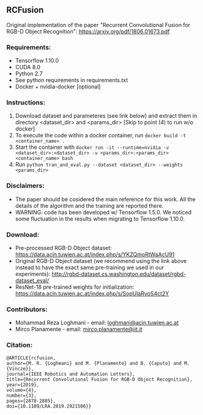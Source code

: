 ## RCFusion
Original implementation of the paper "Recurrent Convolutional Fusion for RGB-D Object Recognition": https://arxiv.org/pdf/1806.01673.pdf

### Requirements:
* Tensorflow 1.10.0
* CUDA 8.0
* Python 2.7
* See python requirements in requirements.txt
* Docker + nvidia-docker [optional]

### Instructions:
1. Download dataset and parameteres (see link below) and extract them in directory <dataset_dir> and <params_dir>
[Skip to point (4) to run w/o docker]
2. To execute the code within a docker container, run ```docker build -t <container_name> .```
3. Start the container with ```docker run -it --runtime=nvidia -v <dataset_dir>:<dataset_dir> -v <params_dir>:<params_dir> <container_name> bash```
4. Run ```python tran_and_eval.py --dataset <dataset_dir> --weights <params_dir>```

### Disclaimers:
* The paper should be cosidered the main reference for this work. All the details of the algorithm and the training are reported there.
* WARNING: code has been developed w/ Tensorflow 1.5.0. We noticed some fluctuation in the results when migrating to Tensorflow 1.10.0. 

### Download:
* Pre-processed RGB-D Object dataset: https://data.acin.tuwien.ac.at/index.php/s/YKZQmoRtWaAcU91
* Original RGB-D Object dataset (we recommend using the link above instead to have the exact same pre-training we used in our experiments): http://rgbd-dataset.cs.washington.edu/dataset/rgbd-dataset_eval/
* ResNet-18 pre-trained weights for initialization: https://data.acin.tuwien.ac.at/index.php/s/SopUlaRyoS4ct2Y

### Contributors:
* Mohammad Reza Loghmani - email: loghmani@acin.tuwien.ac.at
* Mirco Planamente - email: mirco.planamente@iit.it

### Citation:
```
@ARTICLE{rcfusion, 
author={M. R. {Loghmani} and M. {Planamente} and B. {Caputo} and M. {Vincze}}, 
journal={IEEE Robotics and Automation Letters}, 
title={Recurrent Convolutional Fusion for RGB-D Object Recognition}, 
year={2019}, 
volume={4}, 
number={3}, 
pages={2878-2885}, 
doi={10.1109/LRA.2019.2921506}}
```
